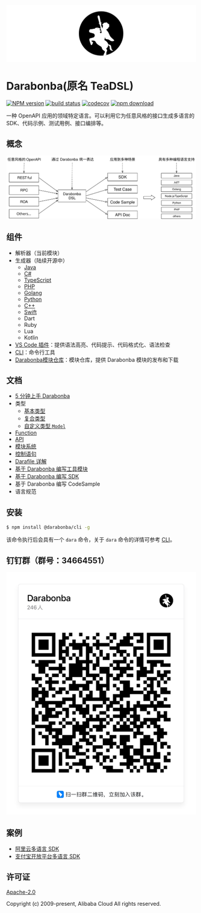![Darabonba Logo](./fixtures/dara_logo.svg)

# Darabonba(原名 TeaDSL)

[![NPM version][npm-image]][npm-url]
[![build status][travis-image]][travis-url]
[![codecov][cov-image]][cov-url]
[![npm download][download-image]][download-url]

[npm-image]: https://img.shields.io/npm/v/@darabonba/parser.svg?style=flat-square
[npm-url]: https://npmjs.org/package/@darabonba/parser
[travis-image]: https://img.shields.io/travis/aliyun/darabonba.svg?style=flat-square
[travis-url]: https://travis-ci.org/aliyun/darabonba
[cov-image]: https://codecov.io/gh/aliyun/darabonba/branch/master/graph/badge.svg
[cov-url]: https://codecov.io/gh/aliyun/darabonba
[download-image]: https://img.shields.io/npm/dm/@darabonba/parser.svg?style=flat-square
[download-url]: https://npmjs.org/package/@darabonba/parser

一种 OpenAPI 应用的领域特定语言。可以利用它为任意风格的接口生成多语言的 SDK、代码示例、测试用例、接口编排等。

## 概念

![Darabonba 概念图](./fixtures/concept.svg)

## 组件

- 解析器（当前模块）
- 生成器（陆续开源中）
  - [Java](https://github.com/aliyun/darabonba-java-generator)
  - [C#](https://github.com/aliyun/darabonba-csharp-generator)
  - [TypeScript](https://github.com/aliyun/darabonba-typescript-generator)
  - [PHP](https://github.com/aliyun/darabonba-php-generator)
  - [Golang](https://github.com/aliyun/darabonba-go-generator)
  - [Python](https://github.com/aliyun/darabonba-python-generator)
  - [C++](https://github.com/aliyun/darabonba-cpp-generator)
  - [Swift](https://github.com/aliyun/swift-generator)
  - Dart
  - Ruby
  - Lua
  - Kotlin
- [VS Code 插件](https://github.com/aliyun/darabonba-vscode)：提供语法高亮、代码提示、代码格式化、语法检查
- [CLI](https://github.com/aliyun/darabonba-cli)：命令行工具
- [Darabonba模块仓库](https://darabonba.api.aliyun.com/module)：模块仓库，提供 Darabonba 模块的发布和下载

## 文档

- [5 分钟上手 Darabonba](./doc/getting_started.md)
- 类型
  - [基本类型](./doc/types/basic_types.md)
  - [复合类型](./doc/types/complex_types.md)
  - [自定义类型 `Model`](./doc/types/model.md)
- [Function](./doc/function.md)
- [API](./doc/api.md)
- [模块系统](./doc/module.md)
- [控制语句](./doc/statements.md)
- [Darafile 详解](./doc/darafile.md)
- [基于 Darabonba 编写工具模块](./doc/demo_util.md)
- [基于 Darabonba 编写 SDK](./doc/demo_sdk.md)
- 基于 Darabonba 编写 CodeSample
- 语言规范

## 安装

```sh
$ npm install @darabonba/cli -g
```

该命令执行后会具有一个 `dara` 命令，关于 `dara` 命令的详情可参考 [CLI](https://github.com/aliyun/darabonba-cli)。

## 钉钉群（群号：34664551）

![Darabonba钉钉群](./fixtures/qrcode.svg)

## 案例

- [阿里云多语言 SDK](https://github.com/aliyun/alibabacloud-sdk)
- [支付宝开放平台多语言 SDK](https://github.com/alipay/alipay-easysdk)

## 许可证

[Apache-2.0](/LICENSE)

Copyright (c) 2009-present, Alibaba Cloud All rights reserved.
